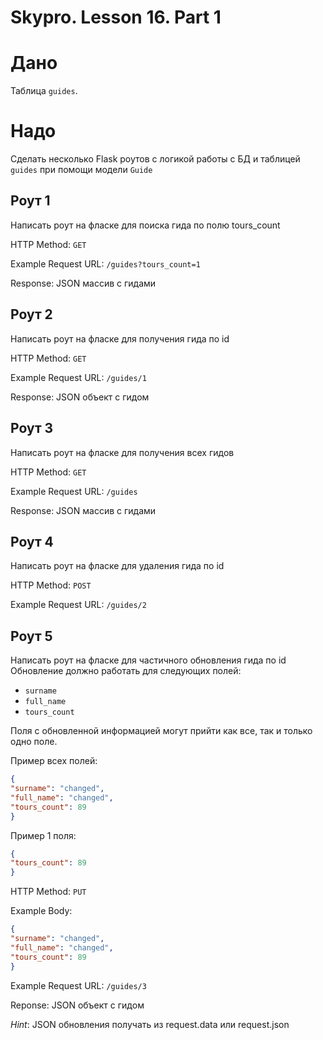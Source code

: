 # Skypro. Lesson 16. Part 1

# Дано
Таблица `guides`.

# Надо

Сделать несколько Flask роутов с логикой работы с БД и таблицей `guides` при помощи модели `Guide`

## Роут 1
Написать роут на фласке для поиска гида по полю tours_count

HTTP Method: `GET`

Example Request URL: `/guides?tours_count=1`

Response: JSON массив с гидами

## Роут 2
Написать роут на фласке для получения гида по id

HTTP Method: `GET`

Example Request URL: `/guides/1`

Response: JSON объект с гидом

## Роут 3
Написать роут на фласке для получения всех гидов

HTTP Method: `GET`

Example Request URL: `/guides`

Response: JSON массив с гидами

## Роут 4
Написать роут на фласке для удаления гида по id

HTTP Method: `POST`

Example Request URL: `/guides/2`

## Роут 5
Написать роут на фласке для частичного обновления гида по id
Обновление должно работать для следующих полей:
- `surname`
- `full_name`
- `tours_count`

Поля с обновленной информацией могут прийти как все, так и только одно поле.

Пример всех полей:
```json 
{
"surname": "changed",
"full_name": "changed",
"tours_count": 89
}
```

Пример 1 поля:
```json
{
"tours_count": 89
}
```

HTTP Method: `PUT`

Example Body:
```json
{
"surname": "changed",
"full_name": "changed",
"tours_count": 89
}
```

Example Request URL: `/guides/3`

Reponse: JSON объект с гидом

_Hint_: JSON обновления получать из request.data или request.json
